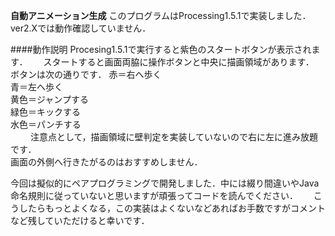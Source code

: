 __自動アニメーション生成__
このプログラムはProcessing1.5.1で実装しました．　　
ver2.Xでは動作確認していません．

####動作説明
Procesing1.5.1で実行すると紫色のスタートボタンが表示されます．　　
スタートすると画面両脇に操作ボタンと中央に描画領域があります．　　
ボタンは次の通りです．
赤＝右へ歩く  
青＝左へ歩く  
黄色＝ジャンプする  
緑色＝キックする  
水色＝パンチする  
　　
注意点として，描画領域に壁判定を実装していないので右に左に進み放題です．　　  
画面の外側へ行きたがるのはおすすめしません．　　

今回は擬似的にペアプログラミングで開発しました．中には綴り間違いやJava命名規則に従っていないと思いますが頑張ってコードを読んでください．　　
こうしたらもっとよくなる，この実装はよくないなどあればお手数ですがコメントなど残していただけると幸いです．
